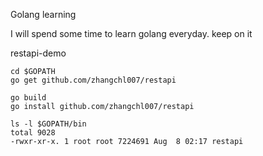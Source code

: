 Golang learning 

I will spend some time to learn golang everyday. keep on it

restapi-demo

```
cd $GOPATH
go get github.com/zhangchl007/restapi

go build 
go install github.com/zhangchl007/restapi

ls -l $GOPATH/bin
total 9028
-rwxr-xr-x. 1 root root 7224691 Aug  8 02:17 restapi

```
